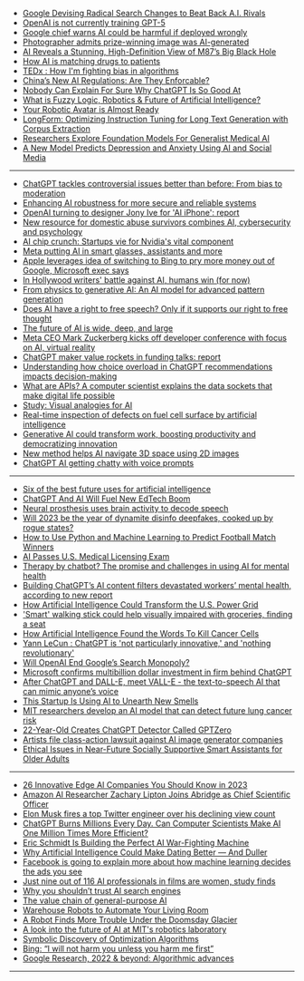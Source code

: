 - [Google Devising Radical Search Changes to Beat Back A.I. Rivals](https://cur.at/Lyo7Obu?m=web)
- [OpenAI is not currently training GPT-5](https://cur.at/4tfdJJX?m=web)
- [Google chief warns AI could be harmful if deployed wrongly](https://cur.at/HM5Xr6C?m=web)
- [Photographer admits prize-winning image was AI-generated](https://cur.at/MEHGZ0?m=web)
- [AI Reveals a Stunning, High-Definition View of M87’s Big Black Hole](https://cur.at/2wLR9Eq?m=web)
- [How AI is matching drugs to patients](https://cur.at/qFFuCeb?m=web)
- [TEDx : How I'm fighting bias in algorithms](https://cur.at/99fF5iL?m=web)
- [China’s New AI Regulations: Are They Enforcable?](https://cur.at/lxtvC1Y?m=web)
- [Nobody Can Explain For Sure Why ChatGPT Is So Good At](https://cur.at/d2sRQ4F?m=web)
- [What is Fuzzy Logic, Robotics & Future of Artificial Intelligence?](https://cur.at/iTpO4Vp?m=web)
- [Your Robotic Avatar is Almost Ready](https://cur.at/I27yB50?m=web)
- [LongForm: Optimizing Instruction Tuning for Long Text Generation with Corpus Extraction](https://cur.at/TymV3SI?m=web)
- [Researchers Explore Foundation Models For Generalist Medical AI](https://cur.at/1aLdlZf?m=web)
- [A New Model Predicts Depression and Anxiety Using AI and Social Media](https://cur.at/pt5C4U3?m=web)
------------
- [ChatGPT tackles controversial issues better than before: From bias to moderation](https://techxplore.com/news/2023-09-chatgpt-tackles-controversial-issues-bias.html)
- [Enhancing AI robustness for more secure and reliable systems](https://techxplore.com/news/2023-09-ai-robustness-reliable.html)
- [OpenAI turning to designer Jony Ive for 'AI iPhone': report](https://techxplore.com/news/2023-09-openai-jony-ive-ai-iphone.html)
- [New resource for domestic abuse survivors combines AI, cybersecurity and psychology](https://techxplore.com/news/2023-09-resource-domestic-abuse-survivors-combines.html)
- [
AI chip crunch: Startups vie for Nvidia's vital component](https://techxplore.com/news/2023-09-ai-chip-crunch-startups-vie.html)
- [Meta putting AI in smart glasses, assistants and more](https://techxplore.com/news/2023-09-meta-ai-smart-glasses.html)
- [
Apple leverages idea of switching to Bing to pry more money out of Google, Microsoft exec says](https://techxplore.com/news/2023-09-apple-leverages-idea-bing-pry.html)
- [In Hollywood writers' battle against AI, humans win (for now)](https://techxplore.com/news/2023-09-hollywood-writers-ai-humans.html)
- [From physics to generative AI: An AI model for advanced pattern generation](https://techxplore.com/news/2023-09-physics-generative-ai-advanced-pattern.html)
- [Does AI have a right to free speech? Only if it supports our right to free thought](https://techxplore.com/news/2023-09-ai-free-speech-thought.html)
- [
The future of AI is wide, deep, and large](https://techxplore.com/news/2023-09-future-ai-wide-deep-large.html)
- [Meta CEO Mark Zuckerberg kicks off developer conference with focus on AI, virtual reality](https://techxplore.com/news/2023-09-meta-ceo-zuckerberg-conference-focus.html)
- [
ChatGPT maker value rockets in funding talks: report](https://techxplore.com/news/2023-09-chatgpt-maker-rockets-funding.html)
- [Understanding how choice overload in ChatGPT recommendations impacts decision-making](https://techxplore.com/news/2023-09-choice-overload-chatgpt-impacts-decision-making.html)
- [What are APIs? A computer scientist explains the data sockets that make digital life possible](https://techxplore.com/news/2023-09-apis-scientist-sockets-digital-life.html)
- [
Study: Visual analogies for AI](https://techxplore.com/news/2023-09-visual-analogies-ai.html)
- [
Real-time inspection of defects on fuel cell surface by artificial intelligence](https://techxplore.com/news/2023-09-real-time-defects-fuel-cell-surface.html)
- [
Generative AI could transform work, boosting productivity and democratizing innovation](https://techxplore.com/news/2023-09-generative-ai-boosting-productivity-democratizing.html)
- [New method helps AI navigate 3D space using 2D images](https://techxplore.com/news/2023-09-method-ai-3d-space-2d.html)
- [ChatGPT AI getting chatty with voice prompts](https://techxplore.com/news/2023-09-chatgpt-ai-chatty-voice-prompts.html)

---------------
- [Six of the best future uses for artificial intelligence](https://technologymagazine.com/articles/six-of-the-best-future-uses-for-artificial-intelligence)
- [ChatGPT And AI Will Fuel New EdTech Boom](https://www.forbes.com/sites/emmawhitford/2023/01/18/chatgpt-and-ai-will-fuel-new-edtech-boom/)
- [Neural prosthesis uses brain activity to decode speech](https://cur.at/yXoQwX7?m=web)
- [Will 2023 be the year of dynamite disinfo deepfakes, cooked up by rogue states?](https://cur.at/vCzkvlm?m=web)
- [How to Use Python and Machine Learning to Predict Football Match Winners](https://cur.at/6LEa7RK?m=web)
- [AI Passes U.S. Medical Licensing Exam](https://cur.at/6fyqiLt?m=web)
- [Therapy by chatbot? The promise and challenges in using AI for mental health](https://cur.at/QPu0GNw?m=web)
- [Building ChatGPT’s AI content filters devastated workers’ mental health, according to new report](https://cur.at/rp6d4Ux?m=web)
- [How Artificial Intelligence Could Transform the U.S. Power Grid](https://cur.at/MiSjOKx?m=web)
- ['Smart' walking stick could help visually impaired with groceries, finding a seat](https://cur.at/b9XZblu?m=web)
- [How Artificial Intelligence Found the Words To Kill Cancer Cells](https://cur.at/IGuFXMB?m=web)
- [Yann LeCun : ChatGPT is 'not particularly innovative,' and 'nothing revolutionary'](https://cur.at/fFSwWdy?m=web)
- [Will OpenAI End Google’s Search Monopoly?](https://cur.at/XvvSASU?m=web)
- [Microsoft confirms multibillion dollar investment in firm behind ChatGPT](https://cur.at/oYnIn6C?m=web)
- [After ChatGPT and DALL-E, meet VALL-E - the text-to-speech AI that can mimic anyone’s voice](https://cur.at/b0i4yRo?m=web)
- [This Startup Is Using AI to Unearth New Smells](https://cur.at/EESjIhA?m=web)
- [MIT researchers develop an AI model that can detect future lung cancer risk](https://cur.at/CJpFpcT?m=web)
- [22-Year-Old Creates ChatGPT Detector Called GPTZero](https://cur.at/LZSpYA0?m=web)
- [Artists file class-action lawsuit against AI image generator companies](https://cur.at/twqhL8Q?m=web)
- [Ethical Issues in Near-Future Socially Supportive Smart Assistants for Older Adults](https://cur.at/yQDdILD?m=web)
--------------------------

- [26 Innovative Edge AI Companies You Should Know in 2023](https://omdena.com/blog/top-edge-ai-companies/)
- [Amazon AI Researcher Zachary Lipton Joins Abridge as Chief Scientific Officer](https://www.businesswire.com/news/home/20230214005268/en/Amazon-AI-Researcher-Zachary-Lipton-Joins-Abridge-as-Chief-Scientific-Officer)
- [Elon Musk fires a top Twitter engineer over his declining view count](https://www.platformer.news/p/elon-musk-fires-a-top-twitter-engineer?)
- [ChatGPT Burns Millions Every Day. Can Computer Scientists Make AI One Million Times More Efficient?](https://cur.at/hJPWS9m?m=web)
- [Eric Schmidt Is Building the Perfect AI War-Fighting Machine](https://cur.at/ZaLC1w4?m=web)
- [Why Artificial Intelligence Could Make Dating Better — And Duller](https://cur.at/4ruDOMa?m=web)
- [Facebook is going to explain more about how machine learning decides the ads you see](https://cur.at/Y0zS1vg?m=web)
- [Just nine out of 116 AI professionals in films are women, study finds](https://cur.at/7DE23fQ?m=web)
- [Why you shouldn’t trust AI search engines](https://cur.at/jyxVt2o?m=web)
- [The value​​​ ​​​chain of general-purpose AI​​](https://www.adalovelaceinstitute.org/blog/value-chain-general-purpose-ai/)
- [Warehouse Robots to Automate Your Living Room](https://cur.at/y0w73P7?m=web)
- [A Robot Finds More Trouble Under the Doomsday Glacier](https://cur.at/SMRGfN3?m=web)
- [A look into the future of AI at MIT's robotics laboratory](https://cur.at/3v77o0f?m=web)
- [Symbolic Discovery of Optimization Algorithms](https://cur.at/gAgFBpO?m=web)
- [Bing: “I will not harm you unless you harm me first”](https://cur.at/41KJXqC?m=web)
- [Google Research, 2022 & beyond: Algorithmic advances](https://cur.at/5NcbOKy?m=web)

--------------------
